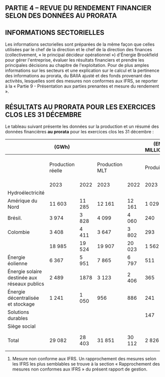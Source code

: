 ## PARTIE 4 – REVUE DU RENDEMENT FINANCIER SELON DES DONNÉES AU PRORATA

## INFORMATIONS SECTORIELLES

Les informations sectorielles sont préparées de la même façon que celles utilisées par le chef de la direction et le chef de la direction des finances (collectivement, « le principal décideur opérationnel ») d'Énergie Brookfield pour gérer l'entreprise, évaluer les résultats financiers et prendre les principales décisions au chapitre de l'exploitation. Pour de plus amples informations sur les secteurs et une explication sur le calcul et la pertinence des informations au prorata, du BAIIA ajusté et des fonds provenant des activités, lesquelles sont des mesures non conformes aux IFRS, se reporter à la « Partie 9 - Présentation aux parties prenantes et mesure du rendement ».

## RÉSULTATS AU PRORATA POUR LES EXERCICES CLOS LES 31 DÉCEMBRE

Le tableau suivant présente les données sur la production et un résumé des données financières **au prorata** pour les exercices clos les 31 décembre :

|                                              | (GWh)             |        |                |        | (EN MILLIONS) |          |                                    |            |                                  |          |
|----------------------------------------------|-------------------|--------|----------------|--------|---------------|----------|------------------------------------|------------|----------------------------------|----------|
|                                              | Production réelle |        | Production MLT |        | Produits      |          | $\text{BAIIA}$ ajusté <sup>1</sup> |            | Fonds provenant<br>des activités |          |
|                                              | 2023              | 2022   | 2023           | 2022   | 2023          | 2022     | 2023                               | 2022       | 2023                             | 2022     |
| Hydroélectricité                             |                   |        |                |        |               |          |                                    |            |                                  |          |
| Amérique du Nord                             | 11 603            | 11 285 | 12 161         | 12 161 | 1 029 \$      | 964 \$   | 670 \$                             | 603 \$     | 402 \$                           | 412 \$   |
| Brésil.<br>                                  | 3 974             | 3 828  | 4 099          | 4 060  | 240           | 197      | 172                                | 167        | 146                              | 138      |
| Colombie                                     | 3 408             | 4 411  | 3 647          | 3 802  | 293           | 273      | 175                                | 201        | 76                               | 117      |
|                                              | 18 985            | 19 524 | 19 907         | 20 023 | 1 562         | 434      | 1017                               | 971        | 624                              | 667      |
| Énergie éolienne                             | 6 367             | 5 951  | 7 865          | 6 797  | 511           | 538      | 493                                | 430        | 382                              | 326      |
| Énergie solaire destinée aux réseaux publics | 2 489             | 1878   | 3 123          | 2 406  | 365           | 374      | 372                                | 362        | 261                              | 253      |
| Énergie décentralisée et stockage            | 1 241             | 1 050  | 956            | 886    | 241           | 242      | 180                                | 189        | 133                              | 148      |
| Solutions durables                           |                   |        |                |        | 147           | 48       | 61                                 | 8          | 52                               | 6        |
| Siège social                                 |                   |        |                |        |               |          | 59                                 | 42         | (357)                            | (395)    |
| Total                                        | 29 082            | 28 403 | 31 851         | 30 112 | 2 826 S       | 2 636 \$ | 2 182 \$                           | $2\ 002\ $ | 1 095 \$                         | $005$ \$ |

1) Mesure non conforme aux IFRS. Un rapprochement des mesures selon les IFRS les plus semblables se trouve à la section « Rapprochement des mesures non conformes aux IFRS » du présent rapport de gestion.